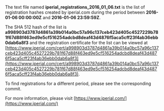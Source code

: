 The text file named **iperial_registrations_2016_01_06.txt** is the list of registration hashes created by iperial.com during the period between **2016-01-06 00:00:00Z** and **2016-01-06 23:59:59Z**.

The SHA 512 hash of the list is **a998903d3787d4861a39b014a0bc57a96c137ceb423d405c4527229b781f67d88f463ed9e5cf516254adcbd8deaf43d4876f5aca5cff23f4ab36ebb0dab6a8f3** and the registration certificate for the list can be viewed at [https://www.iperial.com/cert/a998903d3787d4861a39b014a0bc57a96c137ceb423d405c4527229b781f67d88f463ed9e5cf516254adcbd8deaf43d4876f5aca5cff23f4ab36ebb0dab6a8f3](https://www.iperial.com/cert/a998903d3787d4861a39b014a0bc57a96c137ceb423d405c4527229b781f67d88f463ed9e5cf516254adcbd8deaf43d4876f5aca5cff23f4ab36ebb0dab6a8f3).

To find registrations for a different period, please see the corresponding commit.

For more information, please visit [https://www.iperial.com/](https://www.iperial.com/)
